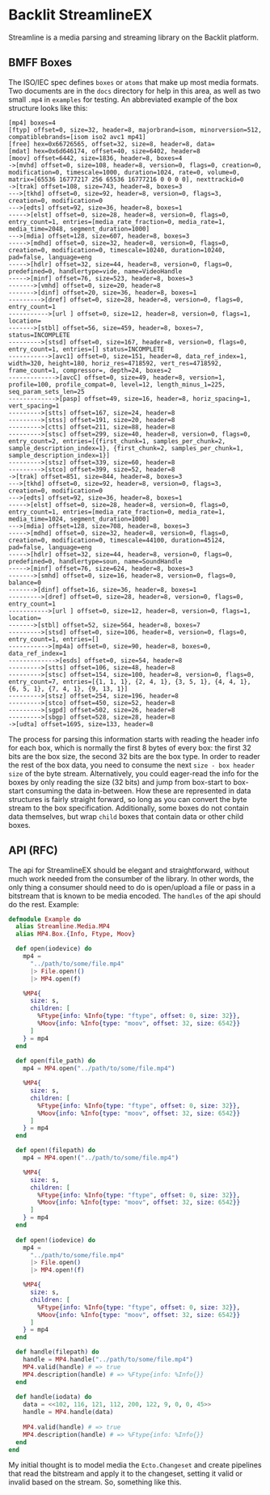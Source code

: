 # Backlit StreamlineEX

Streamline is a media parsing and streaming library on the Backlit platform.

## BMFF Boxes
The ISO/IEC spec defines `boxes` or `atoms` that make up most media formats. Two documents are in the `docs` directory for help in this area, as well as two small `.mp4` in `examples` for testing. An abbreviated example of the box structure looks like this:
```
[mp4] boxes=4
[ftyp] offset=0, size=32, header=8, majorbrand=isom, minorversion=512, compatiblebrands=[isom iso2 avc1 mp41]
[free] hex=0x66726565, offset=32, size=8, header=8, data=
[mdat] hex=0x6d646174, offset=40, size=6402, header=8
[moov] offset=6442, size=1836, header=8, boxes=4
->[mvhd] offset=0, size=108, header=8, version=0, flags=0, creation=0, modification=0, timescale=1000, duration=1024, rate=0, volume=0, matrix=[65536 16777217 256 65536 16777216 0 0 0 0], nexttrackid=0
->[trak] offset=108, size=743, header=8, boxes=3
--->[tkhd] offset=0, size=92, header=8, version=0, flags=3, creation=0, modification=0
--->[edts] offset=92, size=36, header=8, boxes=1
----->[elst] offset=0, size=28, header=8, version=0, flags=0, entry_count=1, entries=[media_rate_fraction=0, media_rate=1, media_time=2048, segment_duration=1000]
--->[mdia] offset=128, size=607, header=8, boxes=3
----->[mdhd] offset=0, size=32, header=8, version=0, flags=0, creation=0, modification=0, timescale=10240, duration=10240, pad=false, language=eng
----->[hdlr] offset=32, size=44, header=8, version=0, flags=0, predefined=0, handlertype=vide, name=VideoHandle
----->[minf] offset=76, size=523, header=8, boxes=3
------->[vmhd] offset=0, size=20, header=8
------->[dinf] offset=20, size=36, header=8, boxes=1
--------->[dref] offset=0, size=28, header=8, version=0, flags=0, entry_count=1
----------->[url ] offset=0, size=12, header=8, version=0, flags=1, location=
------->[stbl] offset=56, size=459, header=8, boxes=7, status=INCOMPLETE
--------->[stsd] offset=0, size=167, header=8, version=0, flags=0, entry_count=1, entries=[] status=INCOMPLETE
----------->[avc1] offset=0, size=151, header=8, data_ref_index=1, width=320, height=180, horiz_res=4718592, vert_res=4718592, frame_count=1, compressor=, depth=24, boxes=2
------------->[avcC] offset=0, size=49, header=8, version=1, profile=100, profile_compat=0, level=12, length_minus_1=225, seq_param_sets_len=25
------------->[pasp] offset=49, size=16, header=8, horiz_spacing=1, vert_spacing=1
--------->[stts] offset=167, size=24, header=8
--------->[stss] offset=191, size=20, header=8
--------->[ctts] offset=211, size=88, header=8
--------->[stsc] offset=299, size=40, header=8, version=0, flags=0, entry_count=2, entries=[{first_chunk=1, samples_per_chunk=2, sample_description_index=1}, {first_chunk=2, samples_per_chunk=1, sample_description_index=1}]
--------->[stsz] offset=339, size=60, header=8
--------->[stco] offset=399, size=52, header=8
->[trak] offset=851, size=844, header=8, boxes=3
--->[tkhd] offset=0, size=92, header=8, version=0, flags=3, creation=0, modification=0
--->[edts] offset=92, size=36, header=8, boxes=1
----->[elst] offset=0, size=28, header=8, version=0, flags=0, entry_count=1, entries=[media_rate_fraction=0, media_rate=1, media_time=1024, segment_duration=1000]
--->[mdia] offset=128, size=708, header=8, boxes=3
----->[mdhd] offset=0, size=32, header=8, version=0, flags=0, creation=0, modification=0, timescale=44100, duration=45124, pad=false, language=eng
----->[hdlr] offset=32, size=44, header=8, version=0, flags=0, predefined=0, handlertype=soun, name=SoundHandle
----->[minf] offset=76, size=624, header=8, boxes=3
------->[smhd] offset=0, size=16, header=8, version=0, flags=0, balance=0
------->[dinf] offset=16, size=36, header=8, boxes=1
--------->[dref] offset=0, size=28, header=8, version=0, flags=0, entry_count=1
----------->[url ] offset=0, size=12, header=8, version=0, flags=1, location=
------->[stbl] offset=52, size=564, header=8, boxes=7
--------->[stsd] offset=0, size=106, header=8, version=0, flags=0, entry_count=1, entries=[]
----------->[mp4a] offset=0, size=90, header=8, boxes=0, data_ref_index=1 
------------->[esds] offset=0, size=54, header=8
--------->[stts] offset=106, size=48, header=8
--------->[stsc] offset=154, size=100, header=8, version=0, flags=0, entry_count=7, entries=[{1, 1, 1}, {2, 4, 1}, {3, 5, 1}, {4, 4, 1}, {6, 5, 1}, {7, 4, 1}, {9, 13, 1}]
--------->[stsz] offset=254, size=196, header=8
--------->[stco] offset=450, size=52, header=8
--------->[sgpd] offset=502, size=26, header=8
--------->[sbgp] offset=528, size=28, header=8
->[udta] offset=1695, size=133, header=8
```
The process for parsing this information starts with reading the header info for each box, which is normally the first 8 bytes of every box: the first 32 bits are the box size, the second 32 bits are the box type. In order to reader the rest of the box data, you need to consume the next `size - box header size` of the byte stream. Alternatively, you could eager-read the info for the boxes by only reading the size (32 bits) and jump from box-start to box-start consuming the data in-between. How these are represented in data structures is fairly straight forward, so long as you can convert the byte stream to the box specification. Additionally, some boxes do not contain data themselves, but wrap `child` boxes that contain data or other child boxes.

## API (RFC)

The api for StreamlineEX should be elegant and straightforward, without much work needed from the consumber of the
library. In other words, the only thing a consumer should need to do is open/upload a file or pass in a bitstream that
is known to be media encoded. The `handles` of the api should do the rest. Example:
```elixir
defmodule Example do
  alias Streamline.Media.MP4
  alias MP4.Box.{Info, Ftype, Moov}

  def open(iodevice) do
    mp4 =
      "../path/to/some/file.mp4"
      |> File.open!()
      |> MP4.open(f)

    %MP4{
      size: s,
      children: [
        %Ftype{info: %Info{type: "ftype", offset: 0, size: 32}},
        %Moov{info: %Info{type: "moov", offset: 32, size: 6542}}
      ]
    } = mp4
  end
  
  def open(file_path) do
    mp4 = MP4.open("../path/to/some/file.mp4")

    %MP4{
      size: s,
      children: [
        %Ftype{info: %Info{type: "ftype", offset: 0, size: 32}},
        %Moov{info: %Info{type: "moov", offset: 32, size: 6542}}
      ]
    } = mp4
  end

  def open!(filepath) do
    mp4 = MP4.open!("../path/to/some/file.mp4")

    %MP4{
      size: s,
      children: [
        %Ftype{info: %Info{type: "ftype", offset: 0, size: 32}},
        %Moov{info: %Info{type: "moov", offset: 32, size: 6542}}
      ]
    } = mp4
  end
  
  def open!(iodevice) do
    mp4 =
      "../path/to/some/file.mp4"
      |> File.open()
      |> MP4.open!(f)

    %MP4{
      size: s,
      children: [
        %Ftype{info: %Info{type: "ftype", offset: 0, size: 32}},
        %Moov{info: %Info{type: "moov", offset: 32, size: 6542}}
      ]
    } = mp4
  end

  def handle(filepath) do
    handle = MP4.handle("../path/to/some/file.mp4")
    MP4.valid(handle) # => true
    MP4.description(handle) # => %Ftype{info: %Info{}}
  end
  
  def handle(iodata) do
    data = <<102, 116, 121, 112, 200, 122, 9, 0, 0, 45>>
    handle = MP4.handle(data)
    
    MP4.valid(handle) # => true
    MP4.description(handle) # => %Ftype{info: %Info{}}
  end
end
```


My initial thought is to model media the `Ecto.Changeset` and create pipelines that read the bitstream and apply it to the changeset, setting it valid or invalid based on the stream. So, something like this.

